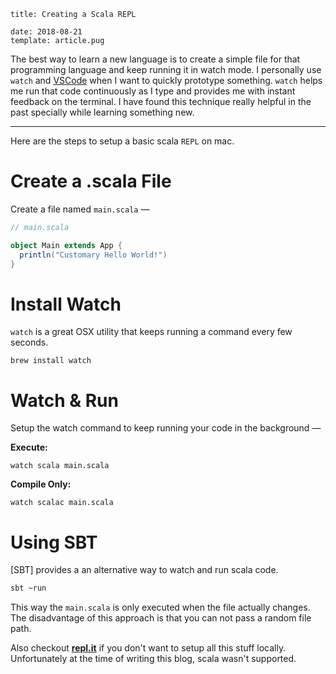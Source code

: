 ```metadata
title: Creating a Scala REPL

date: 2018-08-21
template: article.pug
```

The best way to learn a new language is to create a simple file for that programming language and keep running it in watch mode. I personally use `watch` and [VSCode] when I want to quickly prototype something. `watch` helps me run that code continuously as I type and provides me with instant feedback on the terminal. I have found this technique really helpful in the past specially while learning something new.

[vscode]: https://code.visualstudio.com/

---

Here are the steps to setup a basic scala `REPL` on mac.

# Create a .scala File

Create a file named `main.scala` —

```scala
// main.scala

object Main extends App {
  println("Customary Hello World!")
}
```

# Install Watch

`watch` is a great OSX utility that keeps running a command every few seconds.

```
brew install watch
```

# Watch & Run

Setup the watch command to keep running your code in the background —

**Execute:**

```
watch scala main.scala
```

**Compile Only:**

```
watch scalac main.scala
```

# Using SBT

[SBT] provides a an alternative way to watch and run scala code.

```bash
sbt ~run
```

This way the `main.scala` is only executed when the file actually changes. The disadvantage of this approach is that you can not pass a random file path.

Also checkout **[repl.it]** if you don't want to setup all this stuff locally. Unfortunately at the time of writing this blog, scala wasn't supported.

[repl.it]: https://repl.it/
